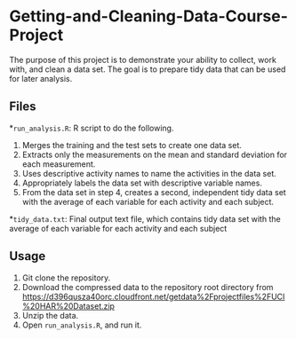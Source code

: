 # Getting-and-Cleaning-Data-Course-Project
The purpose of this project is to demonstrate your ability to collect, work with, and clean a data set. The goal is to prepare tidy data that can be used for later analysis.

## Files
*`run_analysis.R`: R script to do the following.
1. Merges the training and the test sets to create one data set.
2. Extracts only the measurements on the mean and standard deviation for each measurement.
3. Uses descriptive activity names to name the activities in the data set.
4. Appropriately labels the data set with descriptive variable names.
5. From the data set in step 4, creates a second, independent tidy data set with the average of each variable for each activity and each subject.

*`tidy_data.txt`: Final output text file, which contains tidy data set with the average of each variable for each activity and each subject

## Usage
1. Git clone the repository.
2. Download the compressed data to the repository root directory from https://d396qusza40orc.cloudfront.net/getdata%2Fprojectfiles%2FUCI%20HAR%20Dataset.zip
3. Unzip the data.
4. Open `run_analysis.R`, and run it.
